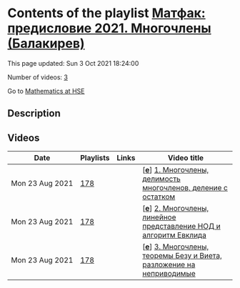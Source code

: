 # Contents of the playlist [Матфак: предисловие 2021. Многочлены (Балакирев)](https://www.youtube.com/playlist?list=PLq3E5oubNNoAY8JnoVX-JFOBnsaI3Vl5V)

This page updated: Sun 3 Oct 2021 18:24:00

Number of videos: [3](#videos)

Go to [Mathematics at HSE](../README.md)

## Description



## Videos

|Date|Playlists|Links|Video title|
|---|---|---|---|
| Mon&nbsp;23&nbsp;Aug&nbsp;2021 | [178](../playlists/178 "Матфак: предисловие 2021. Многочлены (Балакирев)") |  | [[**e**](https://studio.youtube.com/video/HWq1Ct45SKQ/edit "Edit")] [1.  Многочлены, делимость многочленов, деление с остатком](https://www.youtube.com/watch?v=HWq1Ct45SKQ&list=PLq3E5oubNNoAY8JnoVX-JFOBnsaI3Vl5V "Матфак: предисловие 2021") |
| Mon&nbsp;23&nbsp;Aug&nbsp;2021 | [178](../playlists/178 "Матфак: предисловие 2021. Многочлены (Балакирев)") |  | [[**e**](https://studio.youtube.com/video/avLvQnC4-Ds/edit "Edit")] [2.  Многочлены, линейное представление НОД и алгоритм Евклида](https://www.youtube.com/watch?v=avLvQnC4-Ds&list=PLq3E5oubNNoAY8JnoVX-JFOBnsaI3Vl5V) |
| Mon&nbsp;23&nbsp;Aug&nbsp;2021 | [178](../playlists/178 "Матфак: предисловие 2021. Многочлены (Балакирев)") |  | [[**e**](https://studio.youtube.com/video/4n389K4SrP0/edit "Edit")] [3.  Многочлены, теоремы Безу и Виета, разложение на неприводимые](https://www.youtube.com/watch?v=4n389K4SrP0&list=PLq3E5oubNNoAY8JnoVX-JFOBnsaI3Vl5V "Матфак: предисловие 2021") |

